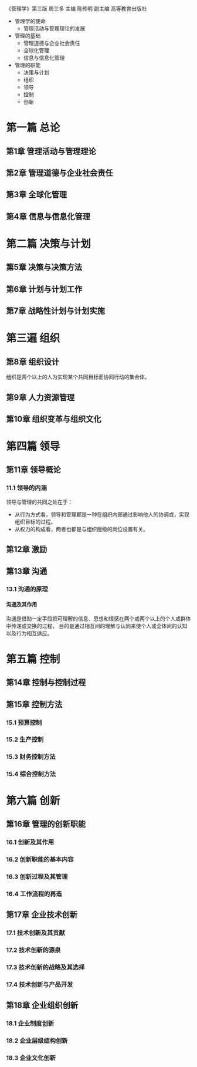 《管理学》第三版 周三多 主编 陈传明 副主编 高等教育出版社


* 管理学的使命
  * 管理活动与管理理论的发展
* 管理的基础
  * 管理道德与企业社会责任
  * 全球化管理
  * 信息与信息化管理
* 管理的职能
  * 决策与计划
  * 组织
  * 领导
  * 控制
  * 创新

# 第一篇 总论 

## 第1章 管理活动与管理理论

## 第2章 管理道德与企业社会责任

## 第3章 全球化管理

## 第4章 信息与信息化管理

# 第二篇 决策与计划

## 第5章 决策与决策方法

## 第6章 计划与计划工作

## 第7章 战略性计划与计划实施

# 第三遍 组织

## 第8章 组织设计
组织是两个以上的人为实现某个共同目标而协同行动的集合体。

## 第9章 人力资源管理

## 第10章 组织变革与组织文化

# 第四篇 领导

## 第11章 领导概论
### 11.1 领导的内涵
领导与管理的共同之处在于：
* 从行为方式看，领导和管理都是一种在组织内部通过影响他人的协调或，实现组织目标的过程。
* 从权力的构成看，两者也都是与组织层级的岗位设置有关。

## 第12章 激励

## 第13章 沟通
### 13.1 沟通的原理
#### 沟通及其作用
沟通是借助一定手段把可理解的信息、思想和情感在两个或两个以上的个人或群体中传递或交换的过程，
目的是通过相互间的理解与认同来使个人或全体间的认知以及行为相互适应。


# 第五篇 控制

## 第14章 控制与控制过程

## 第15章 控制方法
### 15.1 预算控制
### 15.2 生产控制
### 15.3 财务控制方法
### 15.4 综合控制方法

# 第六篇 创新

## 第16章 管理的创新职能
### 16.1 创新及其作用
### 16.2 创新职能的基本内容
### 16.3 创新过程及其管理
### 16.4 工作流程的再造

## 第17章 企业技术创新
### 17.1 技术创新及其贡献
### 17.2 技术创新的源泉
### 17.3 技术创新的战略及其选择
### 17.4 技术创新与产品开发

## 第18章 企业组织创新
### 18.1 企业制度创新
### 18.2 企业层级结构创新
### 18.3 企业文化创新

